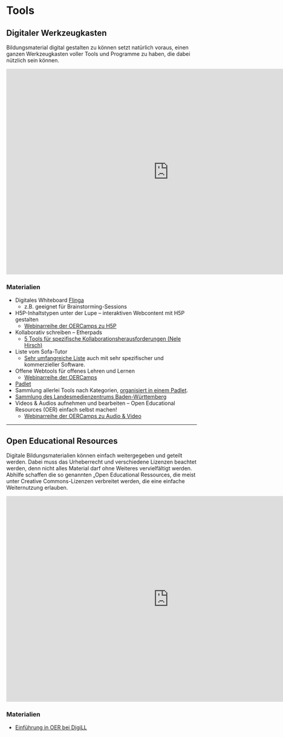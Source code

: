 # Tools

## Digitaler Werkzeugkasten

Bildungsmaterial digital gestalten zu können setzt natürlich voraus, einen ganzen Werkzeugkasten voller Tools und Programme zu haben, die dabei nützlich sein können.

<iframe src="https://l2d2.de/wp-admin/admin-ajax.php?action=h5p_embed&amp;id=6" width="857" height="543" frameborder="0" allowfullscreen="allowfullscreen">
</iframe>
<script src="https://l2d2.de/wp-content/plugins/h5p/h5p-php-library/js/h5p-resizer.js" charset="UTF-8">
</script>

### Materialien

- Digitales Whiteboard [Flinga](https://ebildungslabor.de/blog/flinga/)
  - z.B. geeignet für Brainstorming-Sessions
- H5P-Inhaltstypen unter der Lupe – interaktiven Webcontent mit H5P gestalten
  - [Webinarreihe der OERCamps zu H5P](https://www.oercamp.de/webinare/h5p/)
- Kollaborativ schreiben – Etherpads
  - [5 Tools für spezifische Kollaborationsherausforderungen (Nele Hirsch)](https://ebildungslabor.de/blog/etherpadprinzip/)
- Liste vom Sofa-Tutor
  - [Sehr umfangreiche Liste](https://magazin.sofatutor.com/lehrer/digitaler-werkzeugkasten-apps-und-tools-fuer-den-unterricht/) auch mit sehr spezifischer und kommerzieller Software.
- Offene Webtools für offenes Lehren und Lernen
  - [Webinarreihe der OERCamps](https://www.oercamp.de/webinare/weboep/)
- [Padlet](https://padlet.com/)
- Sammlung allerlei Tools nach Kategorien, [organisiert in einem Padlet](https://padlet.com/tim_kantereit/zjb5br7gkwr4).
- [Sammlung des Landesmedienzentrums Baden-Württemberg](https://www.lmz-bw.de/statische-newsroom-seiten/schule-machen-in-zeiten-des-coronavirus/online-tools-fuer-den-digitalen-unterricht/)
- Videos & Audios aufnehmen und bearbeiten – Open Educational Resources (OER) einfach selbst machen!
  - [Webinarreihe der OERCamps zu Audio & Video](https://www.oercamp.de/webinare/tools/)



--------------------------------------------------------------------------------

## Open Educational Resources

Digitale Bildungsmaterialien können einfach weitergegeben und geteilt werden. Dabei muss das Urheberrecht und verschiedene Lizenzen beachtet werden, denn nicht alles Material darf ohne Weiteres vervielfältigt werden. Abhilfe schaffen die so genannten „Open Educational Ressources, die meist unter Creative Commons-Lizenzen verbreitet werden, die eine einfache Weiternutzung erlauben.


<iframe src="https://l2d2.de/wp-admin/admin-ajax.php?action=h5p_embed&amp;id=7" width="857" height="543" frameborder="0" allowfullscreen="allowfullscreen">
</iframe>
<script src="https://l2d2.de/wp-content/plugins/h5p/h5p-php-library/js/h5p-resizer.js" charset="UTF-8">
</script>

### Materialien

- [Einführung in OER bei DigiLL](https://digill.de/course/einfuehrung-in-die-open-educational-resources/)
